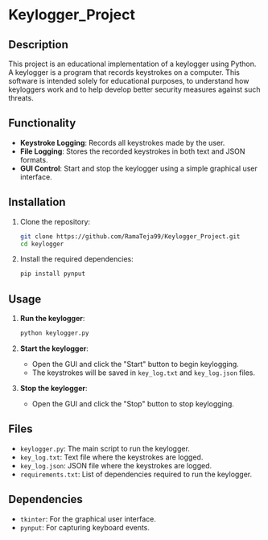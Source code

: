 # Keylogger_Project

## Description

This project is an educational implementation of a keylogger using Python. A keylogger is a program that records keystrokes on a computer. This software is intended solely for educational purposes, to understand how keyloggers work and to help develop better security measures against such threats.

## Functionality

- **Keystroke Logging**: Records all keystrokes made by the user.
- **File Logging**: Stores the recorded keystrokes in both text and JSON formats.
- **GUI Control**: Start and stop the keylogger using a simple graphical user interface.

## Installation

1. Clone the repository:
    ```sh
    git clone https://github.com/RamaTeja99/Keylogger_Project.git
    cd keylogger
    ```

2. Install the required dependencies:
    ```sh
    pip install pynput
    ```

## Usage

1. **Run the keylogger**:
    ```sh
    python keylogger.py
    ```

2. **Start the keylogger**:
    - Open the GUI and click the "Start" button to begin keylogging.
    - The keystrokes will be saved in `key_log.txt` and `key_log.json` files.

3. **Stop the keylogger**:
    - Open the GUI and click the "Stop" button to stop keylogging.

## Files

- `keylogger.py`: The main script to run the keylogger.
- `key_log.txt`: Text file where the keystrokes are logged.
- `key_log.json`: JSON file where the keystrokes are logged.
- `requirements.txt`: List of dependencies required to run the keylogger.

## Dependencies

- `tkinter`: For the graphical user interface.
- `pynput`: For capturing keyboard events.
